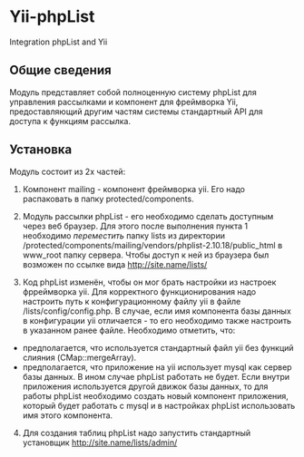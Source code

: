 Yii-phpList
===========

Integration phpList and Yii

Общие сведения
--------------
Модуль представляет собой полноценную систему phpList для управления рассылками и компонент для фреймворка Yii,
предоставляющий другим частям системы стандартный API для доступа к функциям рассылка.

Установка
---------
Модуль состоит из 2х частей:

1. Компонент mailing - компонент фреймворка yii. Его надо распаковать в папку protected/components.

2. Модуль рассылки phpList - его необходимо сделать доступным через веб браузер. Для этого после выполнения пункта 1
необходимо _переместить_ папку lists из директории /protected/components/mailing/vendors/phplist-2.10.18/public_html
в www_root папку сервера. Чтобы доступ к ней из браузера был возможен по ссылке вида http://site.name/lists/

3. Код phpList изменён, чтобы он мог брать настройки из настроек фрреймворка yii. Для корректного функционирования надо
настроить путь к конфигурационному файлу yii в файле /lists/config/config.php. В случае, если имя компонента базы
данных в конфигурации yii отличается - то его необходимо также настроить в указанном ранее файле. Необходимо отметить, что:
- предполагается, что используется стандартный файл yii без функций слияния (CMap::mergeArray).
- предполагается, что приложение на yii использует mysql как сервер базы данных. В ином случае phpList работать не будет.
Если внутри приложения используется другой движок базы данных, то для работы phpList необходимо создать новый компонент
приложения, который будет работать с mysql и в настройках phpList использовать имя этого компонента.

4. Для создания таблиц phpList надо запустить стандартный установщик http://site.name/lists/admin/
